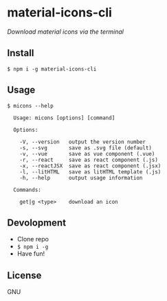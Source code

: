 # material-icons-cli
*Download material icons via the terminal*

## Install

```
$ npm i -g material-icons-cli
```

## Usage
```
$ micons --help
  
  Usage: micons [options] [command]

  Options:

    -V, --version   output the version number
    -s, --svg       save as .svg file (default)
    -v, --vue       save as vue component (.vue)
    -r, --react     save as react component (.js)
    -x, --reactJSX  save as react component (.jsx)
    -l, --litHTML   save as litHTML template (.js)
    -h, --help      output usage information

  Commands:

    get|g <type>    download an icon
```


## Devolopment
- Clone repo
- `$ npm i -g`
- Have fun!

## License

GNU